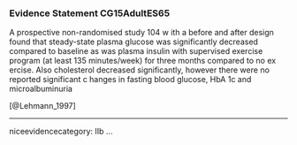 ### Evidence Statement CG15AdultES65
A prospective non-randomised study 104 w ith a before and after design found that steady-state plasma glucose was significantly decreased compared to baseline as was plasma insulin with supervised exercise program (at least 135 minutes/week) for three months compared to no ex ercise. Also cholesterol decreased significantly, however there were no reported significant c hanges in fasting blood glucose, HbA 1c and microalbuminuria

[@Lehmann_1997]

---
niceevidencecategory: IIb
...


